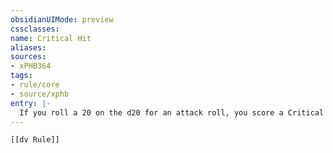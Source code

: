 ```yaml
---
obsidianUIMode: preview
cssclasses:
name: Critical Hit
aliases:
sources:
- xPHB364
tags:
- rule/core
- source/xphb
entry: |-
  If you roll a 20 on the d20 for an attack roll, you score a Critical Hit, and the attack hits regardless of any modifiers or the target's AC. A Critical Hit lets you roll extra dice for the attack's damage against the target. Roll all of the attack's damage dice twice and add them together. Then add any relevant modifiers.
---
```


```meta-bind-embed
[[dv Rule]]
```
